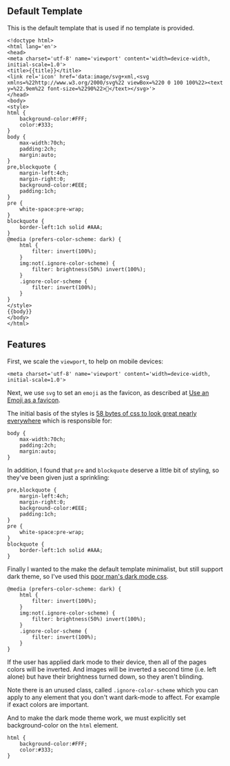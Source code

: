 ## Default Template

This is the default template that is used if no template is provided.

    <!doctype html>
    <html lang='en'>
    <head>
    <meta charset='utf-8' name='viewport' content='width=device-width, initial-scale=1.0'>
    <title>{{title}}</title>
    <link rel='icon' href='data:image/svg+xml,<svg xmlns=%22http://www.w3.org/2000/svg%22 viewBox=%220 0 100 100%22><text y=%22.9em%22 font-size=%2290%22>🤡</text></svg>'>
    </head>
    <body>
    <style>
    html {
        background-color:#FFF;
        color:#333;
    }
    body {
        max-width:70ch;
        padding:2ch;
        margin:auto;
    }
    pre,blockquote {
        margin-left:4ch;
        margin-right:0;
        background-color:#EEE;
        padding:1ch;
    }
    pre {
        white-space:pre-wrap;
    }
    blockquote {
        border-left:1ch solid #AAA;
    }
    @media (prefers-color-scheme: dark) {
        html {
            filter: invert(100%);
        }
        img:not(.ignore-color-scheme) {
            filter: brightness(50%) invert(100%);
        }
        .ignore-color-scheme {
            filter: invert(100%);
        }
    }
    </style>
    {{body}}
    </body>
    </html>

## Features

First, we scale the `viewport`, to help on mobile devices:

    <meta charset='utf-8' name='viewport' content='width=device-width, initial-scale=1.0'>

Next, we use `svg` to set an `emoji` as the favicon, as described at [Use an Emoji as a favicon](https://til.secretgeek.net/html/emoji_favicon.html).

The initial basis of the styles is [58 bytes of css to look great nearly everywhere](https://jrl.ninja/etc/1/) which is responsible for:

    body {
        max-width:70ch;
        padding:2ch;
        margin:auto;
    }

In addition, I found that `pre` and `blockquote` deserve a little bit of styling, so they've been given just a sprinkling:

    pre,blockquote {
        margin-left:4ch;
        margin-right:0;
        background-color:#EEE;
        padding:1ch;
    }
    pre {
        white-space:pre-wrap;
    }
    blockquote {
        border-left:1ch solid #AAA;
    }


Finally I wanted to the make the default template minimalist, but still support dark theme, so I've used this [poor man's dark mode css](https://til.secretgeek.net/css/dark_mode_css.html).



    @media (prefers-color-scheme: dark) {
        html {
            filter: invert(100%);
        }
        img:not(.ignore-color-scheme) {
            filter: brightness(50%) invert(100%);
        }
        .ignore-color-scheme {
            filter: invert(100%);
        }
    }

If the user has applied dark mode to their device, then all of the pages colors will be inverted. And images will be inverted a second time (i.e. left alone) but have their brightness turned down, so they aren't blinding.

Note there is an unused class, called `.ignore-color-scheme` which you can apply to any element that you don't want dark-mode to affect. For example if exact colors are important.

And to make the dark mode theme work, we must explicitly set background-color on the `html` element.

    html {
        background-color:#FFF;
        color:#333;
    }

